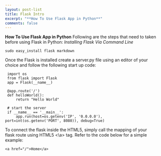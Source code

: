 ```yaml
---
layout: post-list
title: Flask Intro
excerpt: "**How To Use Flask App in Python**"
comments: false
---
```


**How To Use Flask App in Python**
Following are the steps that need to taken before using Flask in Python: 
*Installing Flask Via Command Line* 

    sudo easy_install flask markdown

Once the Flask is installed create a server.py file using an editor of your choice and follow the following start up code:

     import os
     from flask import Flask
     app = Flask(__name__)
    
     @app.route('/')
     def helloWorld():
         return "Hello World"
    
     # start the server
     if __name__ == '__main__':
         app.run(host=os.getenv('IP', '0.0.0.0'), port=int(os.getenv('PORT', 8080)), debug=True)

 To connect the flask inside the HTML5, simply call the mapping of your flask route using HTML5 <\a> tag. Refer to the code below for a simple example:
 

    <a href="/">Home</a>